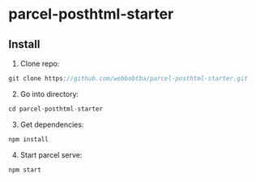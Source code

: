 # parcel-posthtml-starter


## Install

1. Clone repo:
```js
git clone https://github.com/webbobtba/parcel-posthtml-starter.git
```

2. Go into directory:
```js
cd parcel-posthtml-starter
```

3. Get dependencies:
```js
npm install
```

4. Start parcel serve:
```js
npm start
```
